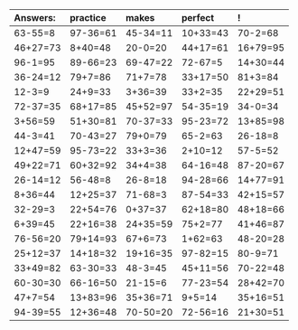 | Answers: | practice | makes | perfect | ! |
| :--- | :--- | :--- | :--- | :--- |
| 63-55=8 | 97-36=61 | 45-34=11 | 10+33=43 | 70-2=68 | 
| 46+27=73 | 8+40=48 | 20-0=20 | 44+17=61 | 16+79=95 | 
| 96-1=95 | 89-66=23 | 69-47=22 | 72-67=5 | 14+30=44 | 
| 36-24=12 | 79+7=86 | 71+7=78 | 33+17=50 | 81+3=84 | 
| 12-3=9 | 24+9=33 | 3+36=39 | 33+2=35 | 22+29=51 | 
| 72-37=35 | 68+17=85 | 45+52=97 | 54-35=19 | 34-0=34 | 
| 3+56=59 | 51+30=81 | 70-37=33 | 95-23=72 | 13+85=98 | 
| 44-3=41 | 70-43=27 | 79+0=79 | 65-2=63 | 26-18=8 | 
| 12+47=59 | 95-73=22 | 33+3=36 | 2+10=12 | 57-5=52 | 
| 49+22=71 | 60+32=92 | 34+4=38 | 64-16=48 | 87-20=67 | 
| 26-14=12 | 56-48=8 | 26-8=18 | 94-28=66 | 14+77=91 | 
| 8+36=44 | 12+25=37 | 71-68=3 | 87-54=33 | 42+15=57 | 
| 32-29=3 | 22+54=76 | 0+37=37 | 62+18=80 | 48+18=66 | 
| 6+39=45 | 22+16=38 | 24+35=59 | 75+2=77 | 41+46=87 | 
| 76-56=20 | 79+14=93 | 67+6=73 | 1+62=63 | 48-20=28 | 
| 25+12=37 | 14+18=32 | 19+16=35 | 97-82=15 | 80-9=71 | 
| 33+49=82 | 63-30=33 | 48-3=45 | 45+11=56 | 70-22=48 | 
| 60-30=30 | 66-16=50 | 21-15=6 | 77-23=54 | 28+42=70 | 
| 47+7=54 | 13+83=96 | 35+36=71 | 9+5=14 | 35+16=51 | 
| 94-39=55 | 12+36=48 | 70-50=20 | 72-56=16 | 21+30=51 | 
